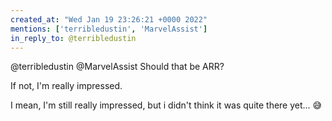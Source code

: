 ```yaml
---
created_at: "Wed Jan 19 23:26:21 +0000 2022"
mentions: ['terribledustin', 'MarvelAssist']
in_reply_to: @terribledustin
---
```


@terribledustin @MarvelAssist Should that be ARR? 

If not, I'm really impressed.

I mean, I'm still really impressed, but i didn't think it was quite there yet... 😅